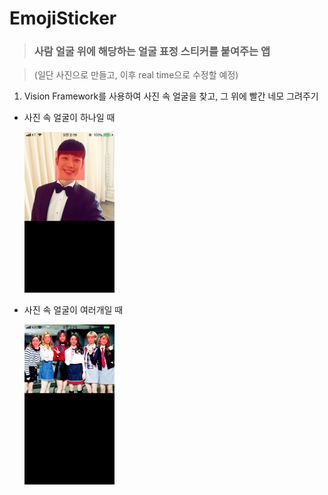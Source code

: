 # EmojiSticker
> ### 사람 얼굴 위에 해당하는 얼굴 표정 스티커를 붙여주는 앱 

> (일단 사진으로 만들고, 이후 real time으로 수정할 예정)

1. Vision Framework를 사용하여 사진 속 얼굴을 찾고, 그 위에 빨간 네모 그려주기

- 사진 속 얼굴이 하나일 때

	<img src="./img/one.png" width="30%">

- 사진 속 얼굴이 여러개일 때

	<img src="./img/two.png" width="30%"> 